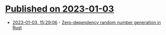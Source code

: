 # [Published on 2023-01-03](index.md)

* [2023-01-03, 15:29:06](https://lobste.rs/s/9lfkmv/zero_dependency_random_number) - [Zero-dependency random number generation in Rust](https://blog.orhun.dev/zero-deps-random-in-rust/)
